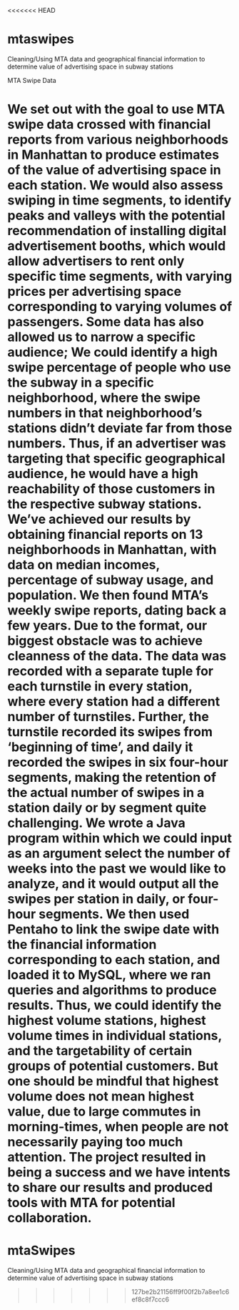 <<<<<<< HEAD
# mtaswipes
Cleaning/Using MTA data and geographical financial information to determine value of advertising space in subway stations

MTA Swipe Data

We set out with the goal to use MTA swipe data crossed with financial reports from various neighborhoods in Manhattan to produce estimates of the value of advertising space in each station. We would also assess swiping in time segments, to identify peaks and valleys with the potential recommendation of installing digital advertisement booths, which would allow advertisers to rent only specific time segments, with varying prices per advertising space corresponding to varying volumes of passengers.
Some data has also allowed us to narrow a specific audience; We could identify a high swipe percentage of people who use the subway in a specific neighborhood, where the swipe numbers in that neighborhood’s stations didn’t deviate far from those numbers. Thus, if an advertiser was targeting that specific geographical audience, he would have a high reachability of those customers in the respective subway stations.
We’ve achieved our results by obtaining financial reports on 13 neighborhoods in Manhattan, with data on median incomes, percentage of subway usage, and population. We then found MTA’s weekly swipe reports, dating back a few years. Due to the format, our biggest obstacle was to achieve cleanness of the data. The data was recorded with a separate tuple for each turnstile in every station, where every station had a different number of turnstiles. Further, the turnstile recorded its swipes from ‘beginning of time’, and daily it recorded the swipes in six four-hour segments, making the retention of the actual number of swipes in a station daily or by segment quite challenging. We wrote a Java program within which we could input as an argument select the number of weeks into the past we would like to analyze, and it would output all the swipes per station in daily, or four-hour segments. We then used Pentaho to link the swipe date with the financial information corresponding to each station, and loaded it to MySQL, where we ran queries and algorithms to produce results. 
Thus, we could identify the highest volume stations, highest volume times in individual stations, and the targetability of certain groups of potential customers. But one should be mindful that highest volume does not mean highest value, due to large commutes in morning-times, when people are not necessarily paying too much attention. The project resulted in being a success and we have intents to share our results and produced tools with MTA for potential collaboration.
=======
# mtaSwipes
Cleaning/Using MTA data and geographical financial information to determine value of advertising space in subway stations
>>>>>>> 127be2b21156ff9f00f2b7a8ee1c6ef8c8f7ccc6
